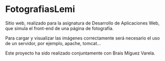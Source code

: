 # FotografiasLemi
Sitio web, realizado para la asignatura de Desarrollo de Aplicaciones Web, que simula el front-end de una página de fotografía.

Para cargar y visualizar las imágenes correctamente será necesario el uso de un servidor, por ejemplo, apache, tomcat...

Este proyecto ha sido realizado conjuntamente con Brais Míguez Varela.
